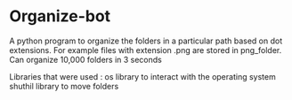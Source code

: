 # Organize-bot

A python program to organize the folders in a particular path based on dot extensions. For example files with extension .png are stored in png_folder.
Can organize 10,000 folders in 3 seconds 

Libraries that were used :
    os library to interact with the operating system 
    shuthil library to move folders 
    
 
